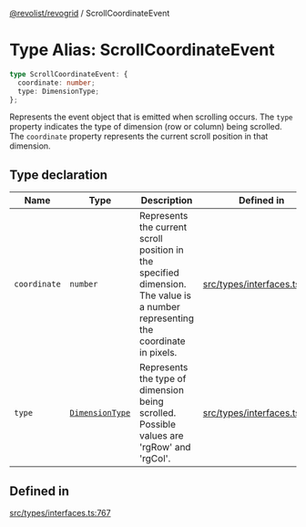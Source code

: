 [@revolist/revogrid](README.md) / ScrollCoordinateEvent

# Type Alias: ScrollCoordinateEvent

```ts
type ScrollCoordinateEvent: {
  coordinate: number;
  type: DimensionType;
};
```

Represents the event object that is emitted when scrolling occurs.
The `type` property indicates the type of dimension (row or column) being scrolled.
The `coordinate` property represents the current scroll position in that dimension.

## Type declaration

| Name | Type | Description | Defined in |
| ------ | ------ | ------ | ------ |
| `coordinate` | `number` | Represents the current scroll position in the specified dimension. The value is a number representing the coordinate in pixels. | [src/types/interfaces.ts:778](https://github.com/revolist/revogrid/blob/477507f867ff98f395e0119897545945e222b246/src/types/interfaces.ts#L778) |
| `type` | [`DimensionType`](TypeAlias.DimensionType.md) | Represents the type of dimension being scrolled. Possible values are 'rgRow' and 'rgCol'. | [src/types/interfaces.ts:772](https://github.com/revolist/revogrid/blob/477507f867ff98f395e0119897545945e222b246/src/types/interfaces.ts#L772) |

## Defined in

[src/types/interfaces.ts:767](https://github.com/revolist/revogrid/blob/477507f867ff98f395e0119897545945e222b246/src/types/interfaces.ts#L767)
